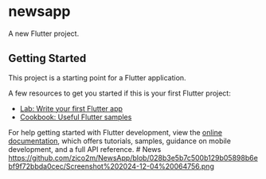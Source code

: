 # newsapp

A new Flutter project.

## Getting Started

This project is a starting point for a Flutter application.

A few resources to get you started if this is your first Flutter project:

- [Lab: Write your first Flutter app](https://docs.flutter.dev/get-started/codelab)
- [Cookbook: Useful Flutter samples](https://docs.flutter.dev/cookbook)

For help getting started with Flutter development, view the
[online documentation](https://docs.flutter.dev/), which offers tutorials,
samples, guidance on mobile development, and a full API reference.
#   N e w s 
 https://github.com/zico2m/NewsApp/blob/028b3e5b7c500b129b05898b6ebf9f72bbda0cec/Screenshot%202024-12-04%20064756.png
 
